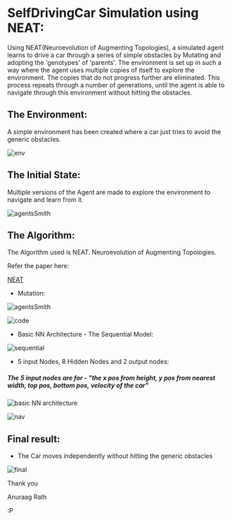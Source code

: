 # SelfDrivingCar Simulation using NEAT:
Using NEAT(Neuroevolution of Augmenting Topologies), a simulated agent learns to drive a car through a series of simple obstacles by Mutating and adopting the 'genotypes' of 'parents'. The environment is set up in such a way where the agent uses multiple copies of itself to explore the environment. The copies that do not progress further are eliminated. This process repeats through a number of generations, until the agent is able to navigate through this environment without hitting the obstacles.

## The Environment:

A simple environment has been created where a car just tries to avoid the generic obstacles.

![env](/img/8.png)

## The Initial State:

Multiple versions of the Agent are made to explore the environment to navigate and learn from it. 

![agentsSmith](/img/1.png)

## The Algorithm:

The Algorithm used is NEAT. Neuroevolution of Augmenting Topologies. 

Refer the paper here:

[NEAT](http://nn.cs.utexas.edu/downloads/papers/stanley.ec02.pdf)

- Mutation:

![agentsSmith](/img/10.png)

![code](/img/3.png)

- Basic NN Architecture - The Sequential Model:

![sequential](/img/4.png)

- 5 input Nodes, 8 Hidden Nodes and 2 output nodes:

##### The 5 input nodes are for - "the x pos from height, y pos from nearest width, top pos, bottom pos, velocity of the car"   


![basic NN architecture](/img/5.png)

![nav](/img/7.png)

## Final result:

- The Car moves independently without hitting the generic obstacles

![final](/img/2.png)

Thank you

Anuraag Rath 

:P
